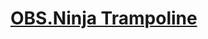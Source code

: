
[OBS.Ninja Trampoline](https://rse.github.io/obs-ninja-trampoline/)
===================================================================


